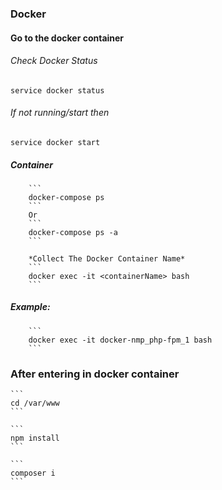 ### Docker
#### Go to the docker container

###### Check Docker Status

```
service docker status
```


###### If not running/start then
```service docker start```

        
##### Container
        ```
        docker-compose ps
        ```
        Or
        ```
        docker-compose ps -a
        ```

        *Collect The Docker Container Name*
        ```
        docker exec -it <containerName> bash
        ```

##### Example:
        ```
        docker exec -it docker-nmp_php-fpm_1 bash
        ```

### After entering in docker container

    ```
    cd /var/www
    ```

    ```
    npm install
    ```

    ```
    composer i
    ```